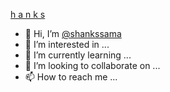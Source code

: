   [ h a n k s](https://te.legra.ph/file/ece230a3a5655ca7964b0.mp4)
- 👋 Hi, I’m [@shankssama](https://t.me/Shanks_Kun)
- 👀 I’m interested in ...
- 🌱 I’m currently learning ...
- 💞️ I’m looking to collaborate on ...
- 📫 How to reach me ...


